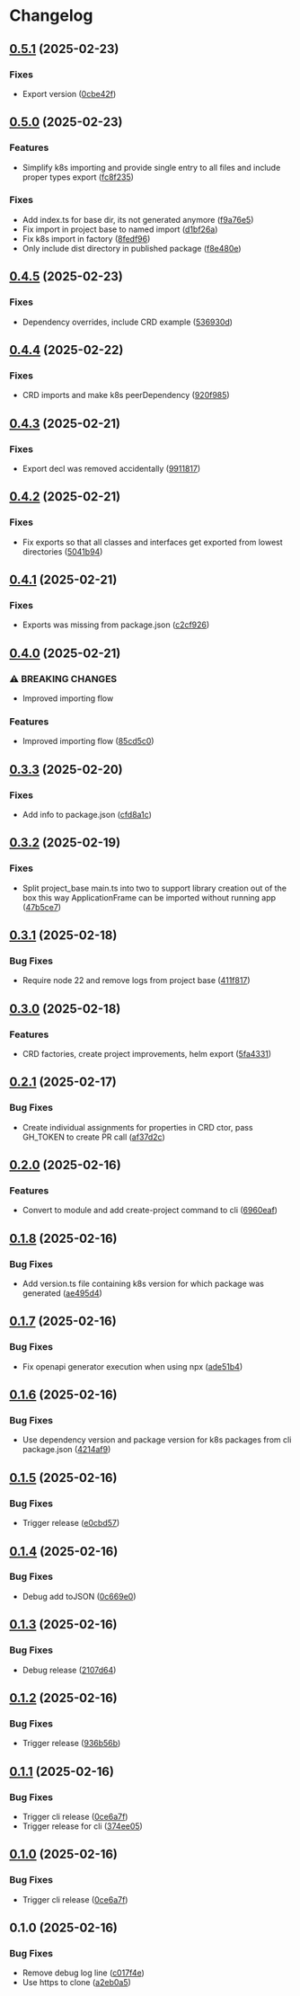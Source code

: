 # Changelog

## [0.5.1](https://github.com/kubeframe/kubeframe/compare/cli-v0.5.0...cli-v0.5.1) (2025-02-23)


### Fixes

* Export version ([0cbe42f](https://github.com/kubeframe/kubeframe/commit/0cbe42f296bf29543229c4361345f474b9486710))

## [0.5.0](https://github.com/kubeframe/kubeframe/compare/cli-v0.4.5...cli-v0.5.0) (2025-02-23)


### Features

* Simplify k8s importing and provide single entry to all files and include proper types export ([fc8f235](https://github.com/kubeframe/kubeframe/commit/fc8f2350bc6cb4d238c527f7d79f46ebe44f9fac))


### Fixes

* Add index.ts for base dir, its not generated anymore ([f9a76e5](https://github.com/kubeframe/kubeframe/commit/f9a76e570ea24b55eb5f617c115c71d5ef3d2e3f))
* Fix import in project base to named import ([d1bf26a](https://github.com/kubeframe/kubeframe/commit/d1bf26a7e01d4ec373ae1f2682f5ad4dc52c9df8))
* Fix k8s import in factory ([8fedf96](https://github.com/kubeframe/kubeframe/commit/8fedf966f9d242335ed15b5b2176c95214edfe36))
* Only include dist directory in published package ([f8e480e](https://github.com/kubeframe/kubeframe/commit/f8e480ee73b12fe4be3d78e79bcf6aa20715818b))

## [0.4.5](https://github.com/kubeframe/kubeframe/compare/cli-v0.4.4...cli-v0.4.5) (2025-02-23)


### Fixes

* Dependency overrides, include CRD example ([536930d](https://github.com/kubeframe/kubeframe/commit/536930da09dfccfc7374eaa7e4e1564e0ef23cd8))

## [0.4.4](https://github.com/kubeframe/kubeframe/compare/cli-v0.4.3...cli-v0.4.4) (2025-02-22)


### Fixes

* CRD imports and make k8s peerDependency ([920f985](https://github.com/kubeframe/kubeframe/commit/920f985b36c9ce9ced17911e478efc2e01d5b56c))

## [0.4.3](https://github.com/kubeframe/kubeframe/compare/cli-v0.4.2...cli-v0.4.3) (2025-02-21)


### Fixes

* Export decl was removed accidentally ([9911817](https://github.com/kubeframe/kubeframe/commit/9911817544a3b5625ed5f9a492c186d0c19e9c05))

## [0.4.2](https://github.com/kubeframe/kubeframe/compare/cli-v0.4.1...cli-v0.4.2) (2025-02-21)


### Fixes

* Fix exports so that all classes and interfaces get exported from lowest directories ([5041b94](https://github.com/kubeframe/kubeframe/commit/5041b94f220f89ede2ea071146c12a4e773c5c0d))

## [0.4.1](https://github.com/kubeframe/kubeframe/compare/cli-v0.4.0...cli-v0.4.1) (2025-02-21)


### Fixes

* Exports was missing from package.json ([c2cf926](https://github.com/kubeframe/kubeframe/commit/c2cf9266a0d962a3ce308dfcf3e402ecd58fcb59))

## [0.4.0](https://github.com/kubeframe/kubeframe/compare/cli-v0.3.3...cli-v0.4.0) (2025-02-21)


### ⚠ BREAKING CHANGES

* Improved importing flow

### Features

* Improved importing flow ([85cd5c0](https://github.com/kubeframe/kubeframe/commit/85cd5c03e007f58fe11018436043ad5064d0b515))

## [0.3.3](https://github.com/kubeframe/kubeframe/compare/cli-v0.3.2...cli-v0.3.3) (2025-02-20)


### Fixes

* Add info to package.json ([cfd8a1c](https://github.com/kubeframe/kubeframe/commit/cfd8a1ce08242609e5d750ed4db21c1e8d47d7e6))

## [0.3.2](https://github.com/kubeframe/kubeframe/compare/cli-v0.3.1...cli-v0.3.2) (2025-02-19)


### Fixes

* Split project_base main.ts into two to support library creation out of the box this way ApplicationFrame can be imported without running app ([47b5ce7](https://github.com/kubeframe/kubeframe/commit/47b5ce7a58a409aa93186f88ec48d7d64d3d54c1))

## [0.3.1](https://github.com/kubeframe/kubeframe/compare/cli-v0.3.0...cli-v0.3.1) (2025-02-18)


### Bug Fixes

* Require node 22 and remove logs from project base ([411f817](https://github.com/kubeframe/kubeframe/commit/411f81723c47c1a00aa39db71c733a3dc46d3f5b))

## [0.3.0](https://github.com/kubeframe/kubeframe/compare/cli-v0.2.1...cli-v0.3.0) (2025-02-18)


### Features

* CRD factories, create project improvements, helm export ([5fa4331](https://github.com/kubeframe/kubeframe/commit/5fa433106b7419f78633bfa9e59e9d03598e254e))

## [0.2.1](https://github.com/kubeframe/kubeframe/compare/cli-v0.2.0...cli-v0.2.1) (2025-02-17)


### Bug Fixes

* Create individual assignments for properties in CRD ctor, pass GH_TOKEN to create PR call ([af37d2c](https://github.com/kubeframe/kubeframe/commit/af37d2ca135edd9eec9b03fa833c0e724d9c47c4))

## [0.2.0](https://github.com/kubeframe/kubeframe/compare/cli-v0.1.8...cli-v0.2.0) (2025-02-16)


### Features

* Convert to module and add create-project command to cli ([6960eaf](https://github.com/kubeframe/kubeframe/commit/6960eaf0b3383077338e2d11ef039d2f3793cae9))

## [0.1.8](https://github.com/kubeframe/kubeframe/compare/cli-v0.1.7...cli-v0.1.8) (2025-02-16)


### Bug Fixes

* Add version.ts file containing k8s version for which package was generated ([ae495d4](https://github.com/kubeframe/kubeframe/commit/ae495d4a785255f41d00227c5a34efe6094e9cc2))

## [0.1.7](https://github.com/kubeframe/kubeframe/compare/cli-v0.1.6...cli-v0.1.7) (2025-02-16)


### Bug Fixes

* Fix openapi generator execution when using npx ([ade51b4](https://github.com/kubeframe/kubeframe/commit/ade51b4ea538ea1b6c3b39e5fc4956863431cb26))

## [0.1.6](https://github.com/kubeframe/kubeframe/compare/cli-v0.1.5...cli-v0.1.6) (2025-02-16)


### Bug Fixes

* Use dependency version and package version for k8s packages from cli package.json ([4214af9](https://github.com/kubeframe/kubeframe/commit/4214af963d60fe34608344169ed7008a15cd5cf9))

## [0.1.5](https://github.com/kubeframe/kubeframe/compare/cli-v0.1.4...cli-v0.1.5) (2025-02-16)


### Bug Fixes

* Trigger release ([e0cbd57](https://github.com/kubeframe/kubeframe/commit/e0cbd57f9d81bc69093443247aba89147d6d38a2))

## [0.1.4](https://github.com/kubeframe/kubeframe/compare/cli-v0.1.3...cli-v0.1.4) (2025-02-16)


### Bug Fixes

* Debug add toJSON ([0c669e0](https://github.com/kubeframe/kubeframe/commit/0c669e03adc0100ca821b532f8da17af4fdb15ff))

## [0.1.3](https://github.com/kubeframe/kubeframe/compare/cli-v0.1.2...cli-v0.1.3) (2025-02-16)


### Bug Fixes

* Debug release ([2107d64](https://github.com/kubeframe/kubeframe/commit/2107d645cc095aadc609da577a429623f67c58b0))

## [0.1.2](https://github.com/kubeframe/kubeframe/compare/cli-v0.1.1...cli-v0.1.2) (2025-02-16)


### Bug Fixes

* Trigger release ([936b56b](https://github.com/kubeframe/kubeframe/commit/936b56bba2dfe60128886f97d61e0520a4c950ba))

## [0.1.1](https://github.com/kubeframe/kubeframe/compare/cli-v0.1.0...cli-v0.1.1) (2025-02-16)


### Bug Fixes

* Trigger cli release ([0ce6a7f](https://github.com/kubeframe/kubeframe/commit/0ce6a7fb6cda252240e45cc6b6ff958b78d35c8a))
* Trigger release for cli ([374ee05](https://github.com/kubeframe/kubeframe/commit/374ee05f445c0a32846cfce8660071cf1cfd072e))

## [0.1.0](https://github.com/kubeframe/kubeframe/compare/cli-v0.1.0...cli-v0.1.0) (2025-02-16)


### Bug Fixes

* Trigger cli release ([0ce6a7f](https://github.com/kubeframe/kubeframe/commit/0ce6a7fb6cda252240e45cc6b6ff958b78d35c8a))

## 0.1.0 (2025-02-16)


### Bug Fixes

* Remove debug log line ([c017f4e](https://github.com/kubeframe/kubeframe/commit/c017f4e1d6db7ce4d151bb9130b30a6d96808663))
* Use https to clone ([a2eb0a5](https://github.com/kubeframe/kubeframe/commit/a2eb0a534e006cdbb91fc9c8d4e905853a529e91))
